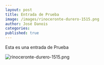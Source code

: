 ```yaml
---
layout: post
title: Entrada de Prueba
image: /images/rinoceronte-durero-1515.png
author: José Danois
categories: 
published: true 
---
```

Esta es una entrada de Prueba

![rinoceronte-durero-1515.png](/images/rinoceronte-durero-1515.png)
